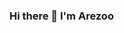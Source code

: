 ### Hi there 👋 I'm Arezoo

<!--
**azyjhp/azyjhp** is a ✨ _special_ ✨ repository because its `README.md` (this file) appears on your GitHub profile.


🎓 I’ve completed my MSc in Chemistry/Computational Chemistry where I studied the conformation and dynamics of a set of Aurein peptides using all-atom MD simulations.
🔬 I'm interested in molecular modeling, drug discovery and design, and science!

